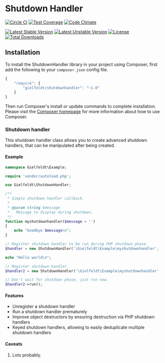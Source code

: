 # Shutdown Handler

[![Circle CI](https://circleci.com/gh/gielfeldt/shutdownhandler.svg?style=shield)][2]
[![Test Coverage](https://codeclimate.com/github/gielfeldt/shutdownhandler/badges/coverage.svg)][3]
[![Code Climate](https://codeclimate.com/github/gielfeldt/shutdownhandler/badges/gpa.svg)][5]

[![Latest Stable Version](https://poser.pugx.org/gielfeldt/shutdownhandler/v/stable.svg)][1]
[![Latest Unstable Version](https://poser.pugx.org/gielfeldt/shutdownhandler/v/unstable.svg)][1]
[![License](https://poser.pugx.org/gielfeldt/shutdownhandler/license.svg)][4]
[![Total Downloads](https://poser.pugx.org/gielfeldt/shutdownhandler/downloads.svg)][1]

## Installation

To install the ShutdownHandler library in your project using Composer, first add the following to your `composer.json`
config file.
```javascript
{
    "require": {
        "gielfeldt/shutdownhandler": "~1.0"
    }
}
```

Then run Composer's install or update commands to complete installation. Please visit the [Composer homepage][6] for
more information about how to use Composer.

### Shutdown handler

This shutdown handler class allows you to create advanced shutdown handlers, that
can be manipulated after being created.

#### Example

```php
namespace Gielfeldt\Example;

require 'vendor/autoload.php';

use Gielfeldt\ShutdownHandler;

/**
 * Simple shutdown handler callback.
 *
 * @param string $message
 *   Message to display during shutdown.
 */
function myshutdownhandler($message = '')
{
    echo "Goodbye $message\n";
}

// Register shutdown handler to be run during PHP shutdown phase.
$handler = new ShutdownHandler('\Gielfeldt\Example\myshutdownhandler', array('cruel world'));

echo "Hello world\n";

// Register shutdown handler.
$handler2 = new ShutdownHandler('\Gielfeldt\Example\myshutdownhandler', array('for now'));

// Don't wait for shutdown phase, just run now.
$handler2->run();
```

#### Features

* Unregister a shutdown handler
* Run a shutdown handler prematurely
* Improve object destructors by ensuring destruction via PHP shutdown handlers
* Keyed shutdown handlers, allowing to easily deduplicate multiple shutdown handlers

#### Caveats

1. Lots probably.



[1]:  https://packagist.org/packages/gielfeldt/shutdownhandler
[2]:  https://circleci.com/gh/gielfeldt/shutdownhandler
[3]:  https://codeclimate.com/github/gielfeldt/shutdownhandler/coverage
[4]:  https://github.com/gielfeldt/shutdownhandler/blob/master/LICENSE.md
[5]:  https://codeclimate.com/github/gielfeldt/shutdownhandler
[6]:  http://getcomposer.org

